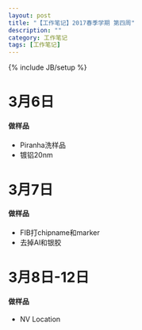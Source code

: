 ```yaml
---
layout: post
title: "【工作笔记】2017春季学期 第四周"
description: ""
category: 工作笔记
tags: [工作笔记]
---
```

{% include JB/setup %}

# 3月6日

#### 做样品

* Piranha洗样品
* 镀铝20nm

# 3月7日

#### 做样品

* FIB打chipname和marker
* 去掉Al和银胶

# 3月8日-12日

#### 做样品

* NV Location